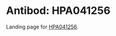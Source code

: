 # Antibod: HPA041256


    


Landing page for [HPA041256](http://www.proteinatlas.org/search/HPA041256).
